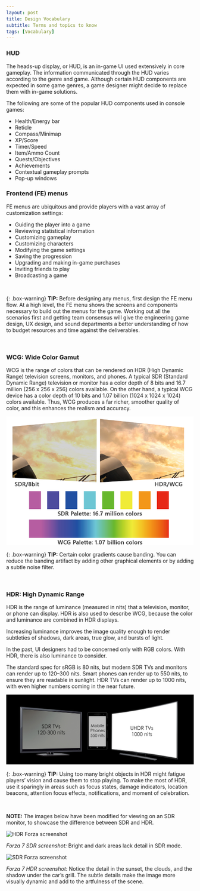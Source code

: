 ```yaml
---
layout: post
title: Design Vocabulary
subtitle: Terms and topics to know
tags: [Vocabulary]
---
```



### HUD
The heads-up display, or HUD, is an in-game UI used extensively in core gameplay. The information communicated through the HUD varies according to the genre and game. Although certain HUD components are expected in some game genres, a game designer might decide to replace them with in-game solutions.

The following are some of the popular HUD components used in console games: 
- Health/Energy bar
- Reticle
- Compass/Minimap
- XP/Score
- Timer/Speed
- Item/Ammo Count
- Quests/Objectives
- Achievements
- Contextual gameplay prompts
- Pop-up windows

### Frontend (FE) menus
FE menus are ubiquitous and provide players with a vast array of customization settings:
- Guiding the player into a game
- Reviewing statistical information
- Customizing gameplay
- Customizing characters
- Modifying the game settings
- Saving the progression
- Upgrading and making in-game purchases
- Inviting friends to play
- Broadcasting a game

<br>

{: .box-warning}
**TIP:** Before designing any menus, first design the FE menu flow. At a high level, the FE menu shows the screens and components necessary to build out the menus for the game. Working out all the scenarios first and getting team consensus will give the engineering game design, UX design, and sound departments a better understanding of how to budget resources and time against the deliverables.

<br>

### WCG: Wide Color Gamut
WCG is the range of colors that can be rendered on HDR (High Dynamic Range) television screens, monitors, and phones. A typical SDR (Standard Dynamic Range) television or monitor has a color depth of 8 bits and 16.7 million (256 x 256 x 256) colors available. On the other hand, a typical WCG device has a color depth of 10 bits and 1.07 billion (1024 x 1024 x 1024) colors available. Thus, WCG produces a far richer, smoother quality of color, and this enhances the realism and accuracy.

![SDR HDR comparison](/img/SDR_HDR_Comparison.png)

{: .box-warning}
**TIP:** Certain color gradients cause banding. You can reduce the banding artifact by adding other graphical elements or by adding a subtle noise filter.

<br>

### HDR: High Dynamic Range
HDR is the range of luminance (measured in nits) that a television, monitor, or phone can display. HDR is also used to describe WCG, because the color and luminance are combined in HDR displays.

Increasing luminance improves the image quality enough to render subtleties of shadows, dark areas, true glow, and bursts of light.

In the past, UI designers had to be concerned only with RGB colors. With HDR, there is also luminance to consider. 

The standard spec for sRGB is 80 nits, but modern SDR TVs and monitors can render up to 120–300 nits. Smart phones can render up to 550 nits, to ensure they are readable in sunlight. HDR TVs can render up to 1000 nits, with even higher numbers coming in the near future.

![NIT output](/img/HDR_Devices.jpg)

{: .box-warning}
**TIP:** Using too many bright objects in HDR might fatigue players’ vision and cause them to stop playing. To make the most of HDR, use it sparingly in areas such as focus states, damage indicators, location beacons, attention focus effects, notifications, and moment of celebration.

<br>

**NOTE:** The images below have been modified for viewing on an SDR monitor, to showcase the difference between SDR and HDR. 

![HDR Forza screenshot](/img/Forza7_SDR.png)

_Forza 7 SDR screenshot:_ Bright and dark areas lack detail in SDR mode.

![SDR Forza screenshot](/img/Forza7_HDR.jpg)

_Forza 7 HDR screenshot:_ Notice the detail in the sunset, the clouds, and the shadow under the car’s grill. The subtle details make the image more visually dynamic and add to the artfulness of the scene.
